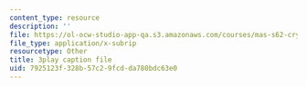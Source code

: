 ```yaml
---
content_type: resource
description: ''
file: https://ol-ocw-studio-app-qa.s3.amazonaws.com/courses/mas-s62-cryptocurrency-engineering-and-design-spring-2018/7925123f328b57c29fcdda780bdc63e0_1Qws70XGSq4.vtt
file_type: application/x-subrip
resourcetype: Other
title: 3play caption file
uid: 7925123f-328b-57c2-9fcd-da780bdc63e0
---
```

